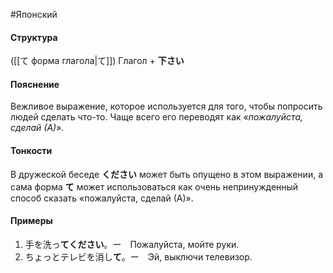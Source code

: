 #Японский 
#### Структура
([[て форма глагола|て]]) Глагол + **下さい**
#### Пояснение
Вежливое выражение, которое используется для того, чтобы попросить людей сделать что-то. Чаще всего его переводят как «*пожалуйста, сделай (А)*».
#### Тонкости
В дружеской беседе **ください** может быть опущено в этом выражении, а сама форма **て** может использоваться как очень непринужденный способ сказать «пожалуйста, сделай (А)».
#### Примеры
1. 手を洗っ**てください**。ー　Пожалуйста, мойте руки.
2. ちょっとテレビを消し**て**。ー　Эй, выключи телевизор.